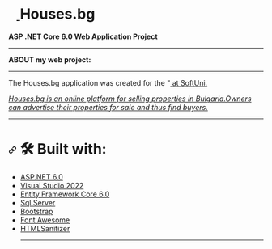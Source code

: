 <h1 dir="auto">
<a id="user-content-houses.bg" class="anchor" aria-hidden="true" href="#houses.bg">
<svg class="octicon octicon-link" viewBox="0 0 16 16" version="1.1" width="16" height="16" aria-hidden="true"></svg>
</a>Houses.bg</h1>

<p dir="auto"><strong>ASP .NET Core 6.0 Web Application Project</strong></p>

<hr></hr>

<p dir="auto"><strong>ABOUT my web project:</strong></p>

<hr></hr>

<p dir="auto">The Houses.bg application was created for the "<a href="https://softuni.bg/trainings/3854/asp-net-advanced-october-2022#lesson-44959" rel="nofollow"ASP.NET Core course</a> at SoftUni.</p>
<p dir="auto"><em>Houses.bg is an online platform for selling properties in Bulgaria.Owners can advertise their properties for sale and thus find buyers.</em></p>

<hr></hr>

<h1 dir="auto"><a id="user-content--built-with" class="anchor" aria-hidden="true" href="#-built-with">
<svg class="octicon octicon-link" viewBox="0 0 16 16" version="1.1" width="16" height="16" aria-hidden="true">
<path fill-rule="evenodd" d="M7.775 3.275a.75.75 0 001.06 1.06l1.25-1.25a2 2 0 112.83 2.83l-2.5 2.5a2 2 0 01-2.83 0 .75.75 0 00-1.06 1.06 3.5 3.5 0 004.95 0l2.5-2.5a3.5 3.5 0 00-4.95-4.95l-1.25 1.25zm-4.69 9.64a2 2 0 010-2.83l2.5-2.5a2 2 0 012.83 0 .75.75 0 001.06-1.06 3.5 3.5 0 00-4.95 0l-2.5 2.5a3.5 3.5 0 004.95 4.95l1.25-1.25a.75.75 0 00-1.06-1.06l-1.25 1.25a2 2 0 01-2.83 0z"></path></svg></a>
<g-emoji class="g-emoji" alias="hammer_and_wrench" fallback-src="https://github.githubassets.com/images/icons/emoji/unicode/1f6e0.png">🛠</g-emoji> Built with:</h1>

<ul dir="auto">
<li><a href="https://github.com/dotnet/aspnetcore">ASP.NET 6.0</a></li>
<li><a href="https://github.com/github/VisualStudio">Visual Studio 2022</a></li>
<li><a href="https://github.com/dotnet/efcore">Entity Framework Core 6.0</a></li>
<li><a href="https://www.microsoft.com/en-us/sql-server/sql-server-downloads" rel="nofollow">Sql Server</a></li>
<li><a href="https://github.com/twbs/bootstrap">Bootstrap</a></li>
<li><a href="https://fontawesome.com/" rel="nofollow">Font Awesome</a></li>
<li><a href="https://github.com/mganss/HtmlSanitizer">HTMLSanitizer</a></li>
<hr></hr></li>
</ul>